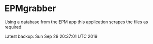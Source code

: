 # EPMgrabber
Using a database from the EPM app this application scrapes the files as required


Latest backup: Sun Sep 29 20:37:01 UTC 2019
